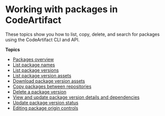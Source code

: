 # Working with packages in CodeArtifact<a name="packages"></a>

These topics show you how to list, copy, delete, and search for packages using the CodeArtifact CLI and API\.

**Topics**
+ [Packages overview](packages-overview.md)
+ [List package names](list-packages.md)
+ [List package versions](list-packages-versions.md)
+ [List package version assets](list-assets.md)
+ [Download package version assets](download-assets.md)
+ [Copy packages between repositories](copy-package.md)
+ [Delete a package version](delete-package.md)
+ [View and update package version details and dependencies](describe-package-version.md)
+ [Update package version status](update-package-version-status.md)
+ [Editing package origin controls](package-origin-controls.md)
